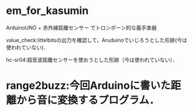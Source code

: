 # em_for_kasumin
ArduinoUNO + 赤外線距離センサー でトロンボーン的な義手楽器

value_check:littelbitsの出力を確認して，Aruduinoでいじろうとした形跡(今は使われていない)．

hc-sr04:超音波距離センサーを使おうとした形跡（今は使われていない）．

# range2buzz:今回Arduinoに書いた距離から音に変換するプログラム．

